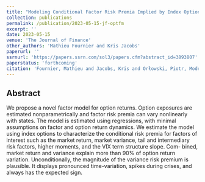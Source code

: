 ```yaml
---
title: "Modeling Conditional Factor Risk Premia Implied by Index Option Returns"
collection: publications
permalink: /publication/2023-05-15-jf-optfm
excerpt: ''
date: 2023-05-15
venue: 'The Journal of Finance'
other_authors: 'Mathieu Fournier and Kris Jacobs'
paperurl: ''
ssrnurl: 'https://papers.ssrn.com/sol3/papers.cfm?abstract_id=3893807'
paperstatus: 'forthcoming'
citation: 'Fournier, Mathieu and Jacobs, Kris and Orłowski, Piotr, Modeling Conditional Factor Risk Premia Implied by Index Option Returns, forthcoming in The Journal of FInance'
---
```

## Abstract

We propose a novel factor model for option returns. Option exposures are estimated nonparametrically and factor risk premia can vary nonlinearly with states. The model is estimated using regressions, with minimal assumptions on factor and option return dynamics. We estimate the model using index options to characterize the conditional risk premia for factors of interest such as the market return, market variance, tail and intermediary risk factors, higher moments, and the VIX term structure slope. Com- bined, market return and variance explain more than 90% of option return variation. Unconditionally, the magnitude of the variance risk premium is plausible. It displays pronounced time-variation, spikes during crises, and always has the expected sign.
